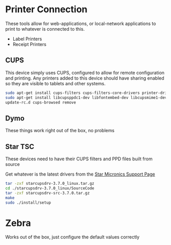 # Printer Connection

These tools allow for web-applications, or local-network applications to print to whatever is connected to this.

 * Label Printers
 * Receipt Printers


## CUPS

This device simply uses CUPS, configured to allow for remote configuration and printing.
Any printers added to this device should have sharing enabled so they are visible to tablets and other systems.

```bash
sudo apt-get install cups-filters cups-filters-core-drivers printer-driver-dymo
sudo apt-get install libcupsppdc1-dev libfontembed-dev libcupsmime1-dev libcupsimage2-dev libcupsfilters-dev libcups2-dev
update-rc.d cups-browsed remove
```


## Dymo

These things work right out of the box, no problems


## Star TSC

These devices need to have their CUPS filters and PPD files built from source

Get whatever is the latest drivers from the [Star Micronics Support Page](http://www.starmicronics.com/support/default.aspx?printerCode=CUPS_for_Linux)


```bash
tar -zxf starcupsdrv-3.7.0_linux.tar.gz
cd ./starcupsdrv-3.7.0_linux/SourceCode
tar -zxf starcupsdrv-src-3.7.0.tar.gz
make
sudo ./install/setup
```


# Zebra

Works out of the box, just configure the default values correctly
